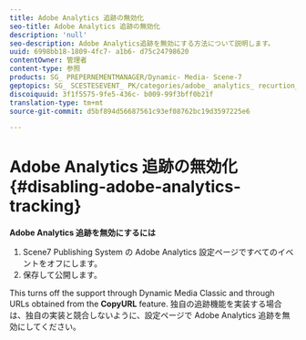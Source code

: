 ```yaml
---
title: Adobe Analytics 追跡の無効化
seo-title: Adobe Analytics 追跡の無効化
description: 'null'
seo-description: Adobe Analytics追跡を無効にする方法について説明します。
uuid: 6998bb18-1809-4fc7- a1b6- d75c24798620
contentOwner: 管理者
content-type: 参照
products: SG_ PREPERNEMENTMANAGER/Dynamic- Media- Scene-7
geptopics: SG_ SCESTESEVENT_ PK/categories/adobe_ analytics_ recurtion_ kit
discoiquuid: 3f1f5575-9fe5-436c- b009-99f3bff0b21f
translation-type: tm+mt
source-git-commit: d5bf894d56687561c93ef08762bc19d3597225e6

---
```



# Adobe Analytics 追跡の無効化{#disabling-adobe-analytics-tracking}

**Adobe Analytics 追跡を無効にするには**

1. Scene7 Publishing System の Adobe Analytics 設定ページですべてのイベントをオフにします。
1. 保存して公開します。

This turns off the support through Dynamic Media Classic and through URLs obtained from the **CopyURL** feature. 独自の追跡機能を実装する場合は、独自の実装と競合しないように、設定ページで Adobe Analytics 追跡を無効にしてください。

